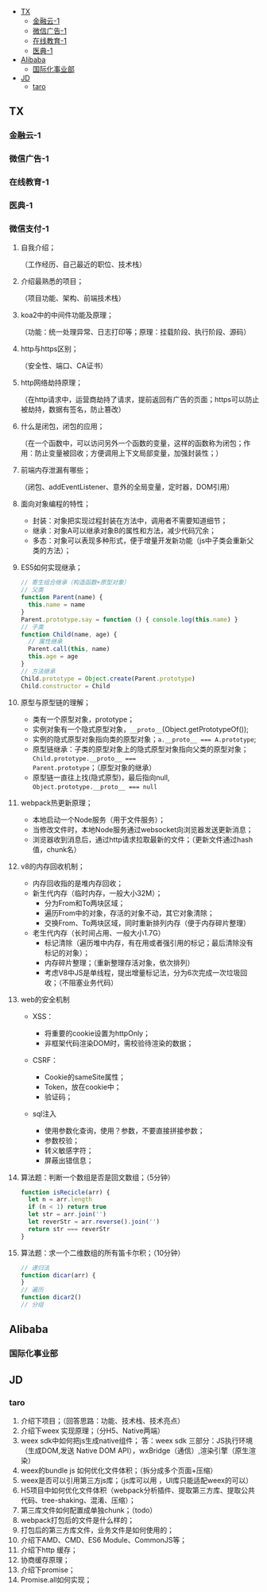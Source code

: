 - [TX](#tx)
  - [金融云-1](#%e9%87%91%e8%9e%8d%e4%ba%91-1)
  - [微信广告-1](#%e5%be%ae%e4%bf%a1%e5%b9%bf%e5%91%8a-1)
  - [在线教育-1](#%e5%9c%a8%e7%ba%bf%e6%95%99%e8%82%b2-1)
  - [医典-1](#%e5%8c%bb%e5%85%b8-1)
- [Alibaba](#alibaba)
  - [国际化事业部](#%e5%9b%bd%e9%99%85%e5%8c%96%e4%ba%8b%e4%b8%9a%e9%83%a8)
- [JD](#jd)
  - [taro](#taro)
## TX

### 金融云-1

### 微信广告-1

### 在线教育-1

### 医典-1

### 微信支付-1
1. 自我介绍；

   （工作经历、自己最近的职位、技术栈）

2. 介绍最熟悉的项目；

   （项目功能、架构、前端技术栈）

3. koa2中的中间件功能及原理；

   （功能：统一处理异常、日志打印等；原理：挂载阶段、执行阶段、源码）

4. http与https区别；

   （安全性、端口、CA证书）

5. http网络劫持原理；

   （在http请求中，运营商劫持了请求，提前返回有广告的页面；https可以防止被劫持，数据有签名，防止篡改）

6. 什么是闭包，闭包的应用；

   （在一个函数中，可以访问另外一个函数的变量，这样的函数称为闭包；作用：防止变量被回收；方便调用上下文局部变量，加强封装性；）

7. 前端内存泄漏有哪些； 

   （闭包、addEventListener、意外的全局变量，定时器，DOM引用）

8. 面向对象编程的特性；

   - 封装：对象把实现过程封装在方法中，调用者不需要知道细节；
   - 继承：对象A可以继承对象B的属性和方法，减少代码冗余；
   - 多态：对象可以表现多种形式，便于增量开发新功能（js中子类会重新父类的方法）；

9. ES5如何实现继承；

   ```javascript
   // 寄生组合继承（构造函数+原型对象）
   // 父类
   function Parent(name) {
     this.name = name
   }
   Parent.prototype.say = function () { console.log(this.name) }
   // 子类
   function Child(name, age) {
     // 属性继承
     Parent.call(this, name)
     this.age = age
   }
   // 方法继承
   Child.prototype = Object.create(Parent.prototype)
   Child.constructor = Child
   ```
   
10. 原型与原型链的理解；

    - 类有一个原型对象，prototype；
    - 实例对象有一个隐式原型对象，`__proto__`(Object.getPrototypeOf());
    - 实例的隐式原型对象指向类的原型对象；`a.__proto__ === A.prototype`;
    - 原型链继承：子类的原型对象上的隐式原型对象指向父类的原型对象；`Child.prototype.__proto__ === Parent.prototype`；（原型对象的继承）
    - 原型链一直往上找(隐式原型)，最后指向null, `Object.prototype.__proto__ === null`

11. webpack热更新原理；

    - 本地启动一个Node服务（用于文件服务）；
    - 当修改文件时，本地Node服务通过websocket向浏览器发送更新消息；
    - 浏览器收到消息后，通过http请求拉取最新的文件；（更新文件通过hash值，chunk名）

12. v8的内存回收机制；

    - 内存回收指的是堆内存回收；
    - 新生代内存（临时内存，一般大小32M）；
      - 分为From和To两块区域；
      - 遍历From中的对象，存活的对象不动，其它对象清除；
      - 交换From、To两块区域，同时重新排列内存（便于内存碎片整理）
    - 老生代内存（长时间占用、一般大小1.7G）
      - 标记清除（遍历堆中内存，有在用或者强引用的标记；最后清除没有标记的对象）；
      - 内存碎片整理；（重新整理存活对象，依次排列）
      - 考虑V8中JS是单线程，提出增量标记法，分为6次完成一次垃圾回收；（不阻塞业务代码）

13. web的安全机制

    - XSS：
      - 将重要的cookie设置为httpOnly；
      - 非框架代码渲染DOM时，需校验待渲染的数据；
    - CSRF：
      - Cookie的sameSite属性；
      - Token，放在cookie中；
      - 验证码；

    - sql注入
      - 使用参数化查询，使用？参数，不要直接拼接参数；
      - 参数校验；
      - 转义敏感字符；
      - 屏蔽出错信息；

14. 算法题：判断一个数组是否是回文数组；（5分钟）

    ```javascript
    function isRecicle(arr) {
      let n = arr.length
      if (n < 1) return true
      let str = arr.join('')
      let reverStr = arr.reverse().join('')
      return str === reverStr
    }
    ```

15. 算法题：求一个二维数组的所有笛卡尔积；（10分钟）

    ```javascript
    // 递归法
    function dicar(arr) {
    }
    // 遍历
    function dicar2()
    // 分组
    ```

    

## Alibaba

### 国际化事业部

## JD
### taro


1. 介绍下项目；（回答思路：功能、技术栈、技术亮点）
2. 介绍下weex 实现原理；（分H5、Native两端）
3. weex sdk中如何把js生成native组件；
   答：weex sdk 三部分：JS执行环境（生成DOM,发送 Native DOM API），wxBridge（通信）,渲染引擎（原生渲染）
4. weex的bundle js 如何优化文件体积；（拆分成多个页面+压缩）
5. weex是否可以引用第三方js库；（js库可以用 ，UI库只能适配weex的可以）
6. H5项目中如何优化文件体积（webpack分析插件、提取第三方库、提取公共代码、tree-shaking、混淆、压缩）；
7. 第三库文件如何配置成单独chunk；（todo）
8. webpack打包后的文件是什么样的；
9.  打包后的第三方库文件，业务文件是如何使用的；
10. 介绍下AMD、CMD、ES6 Module、CommonJS等；
11. 介绍下http 缓存；
12. 协商缓存原理；
13. 介绍下promise；
14. Promise.all如何实现；